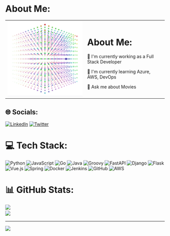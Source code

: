 #  About Me:
<table>
  <tr>
    <td width="50%">
      <img src="x+y^2+z^3.gif" width="100%" alt="My GIF">
    </td>
    <td width="50%">
      <h1>About Me:</h1>
      <p>🔭 I'm currently working as a Full Stack Developer</p>
      <p>🌱 I'm currently learning Azure, AWS, DevOps</p>
      <p>💬 Ask me about Movies</p>
    </td>
  </tr>
</table>

## 🌐 Socials:
[![LinkedIn](https://img.shields.io/badge/LinkedIn-%230077B5.svg?logo=linkedin&logoColor=white)](https://linkedin.com/in/jaswantk19) 
[![Twitter](https://img.shields.io/twitter/url/https/twitter.com/cloudposse.svg?style=social&label=Twitter)](https://twitter.com/iJaswant1)

# 💻 Tech Stack:
![Python](https://img.shields.io/badge/python-3670A0?style=for-the-badge&logo=python&logoColor=ffdd54) ![JavaScript](https://img.shields.io/badge/javascript-%23323330.svg?style=for-the-badge&logo=javascript&logoColor=%23F7DF1E) ![Go](https://img.shields.io/badge/go-%2300ADD8.svg?style=for-the-badge&logo=go&logoColor=white) ![Java](https://img.shields.io/badge/java-%23ED8B00.svg?style=for-the-badge&logo=openjdk&logoColor=white) ![Groovy](https://img.shields.io/badge/Groovy-4298B8.svg?style=for-the-badge&logo=Apache+Groovy&logoColor=white) ![FastAPI](https://img.shields.io/badge/FastAPI-005571?style=for-the-badge&logo=fastapi) ![Django](https://img.shields.io/badge/django-%23092E20.svg?style=for-the-badge&logo=django&logoColor=white) ![Flask](https://img.shields.io/badge/flask-%23000.svg?style=for-the-badge&logo=flask&logoColor=white) ![Vue.js](https://img.shields.io/badge/vue.js-%2335495e.svg?style=for-the-badge&logo=vuedotjs&logoColor=%234FC08D) ![Spring](https://img.shields.io/badge/spring-%236DB33F.svg?style=for-the-badge&logo=spring&logoColor=white) ![Docker](https://img.shields.io/badge/docker-%230db7ed.svg?style=for-the-badge&logo=docker&logoColor=white) ![Jenkins](https://img.shields.io/badge/jenkins-%232C5263.svg?style=for-the-badge&logo=jenkins&logoColor=white) ![GitHub](https://img.shields.io/badge/github-%23121011.svg?style=for-the-badge&logo=github&logoColor=white) ![AWS](https://img.shields.io/badge/AWS-%23FF9900.svg?style=for-the-badge&logo=amazon-aws&logoColor=white)
# 📊 GitHub Stats:

![](https://github-readme-streak-stats.herokuapp.com/?user=jaswantK19&theme=blueberry&hide_border=false)<br/>
![](https://github-readme-stats.vercel.app/api/top-langs/?username=jaswantK19&theme=blueberry&hide_border=false&include_all_commits=true&count_private=true&layout=compact)

---
[![](https://visitcount.itsvg.in/api?id=jaswantK19&icon=5&color=0)](https://visitcount.itsvg.in)

<!-- Proudly created with GPRM ( https://gprm.itsvg.in ) -->

